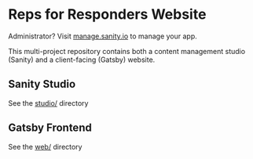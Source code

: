 # Reps for Responders Website

Administrator? Visit [manage.sanity.io](https://manage.sanity.io) to manage your app.

This multi-project repository contains both a content management studio (Sanity) and a client-facing (Gatsby) website.

## Sanity Studio

See the [studio/](./studio/) directory

## Gatsby Frontend

See the [web/](./web/) directory